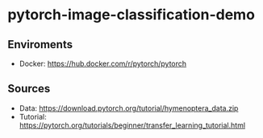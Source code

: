 # pytorch-image-classification-demo

## Enviroments
- Docker: https://hub.docker.com/r/pytorch/pytorch

## Sources
- Data: https://download.pytorch.org/tutorial/hymenoptera_data.zip
- Tutorial: https://pytorch.org/tutorials/beginner/transfer_learning_tutorial.html